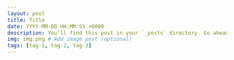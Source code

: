 ```yaml
---
layout: post
title: Title
date: YYYY-MM-DD HH:MM:SS +0000
description: You’ll find this post in your `_posts` directory. Go ahead and edit it and re-build the site to see your changes. # Add post description (optional)
img: img.png # Add image post (optional)
tags: [tag-1, tag-2, tag-3]
---
```

